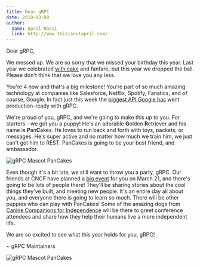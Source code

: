 ```yaml
---
title: Dear gRPC
date: 2019-03-08
author:
  name: April Nassi
  link: http://www.thisisnotapril.com/
---
```


Dear gRPC,

We messed up. We are so sorry that we missed your birthday this year. Last year we celebrated [with cake](https://twitter.com/grpcio/status/968618209803931648) and fanfare, but this year we dropped the ball. Please don't think that we love you any less.

You're 4 now and that's a big milestone! You're part of so much amazing technology at companies like Salesforce, Netflix, Spotify, Fanatics, and of course, Google. In fact just this week the [biggest API Google has](https://ads-developers.googleblog.com/2019/03/upgrade-to-new-google-ads-api-to-get.html) went production-ready with gRPC.

We're proud of you, gRPC, and we're going to make this up to you. For starters - we got you a puppy! He's an adorable **G**olden **R**etriever and his name is **P**an**C**akes. He loves to run back and forth with toys, packets, or messages. He's super active and no matter how much we train him, we just can't get him to REST. PanCakes is going to be your best friend, and ambassador.

![gRPC Mascot PanCakes](https://raw.githubusercontent.com/grpc/grpc-community/main/PanCakes/Pancakes_Birthday.png)

Even though it's a bit late, we still want to throw you a party, gRPC. Our friends at CNCF have planned a [big event](https://events.linuxfoundation.org/events/grpconf-2019/) for you on March 21, and there's going to be lots of people there! They'll be sharing stories about the cool things they've built, and meeting new people. It's an entire day all about you, and everyone there is going to learn so much. There will be other puppies who can play with PanCakes! Some of the amazing dogs from [Canine Companions for Independence](http://www.cci.org/) will be there to greet conference attendees and share how they help their humans live a more independent life.

We are so excited to see what this year holds for you, gRPC!

~ gRPC Maintainers

![gRPC Mascot PanCakes](https://raw.githubusercontent.com/grpc/grpc-community/main/PanCakes/Pancakes_Birthday_4.png)
